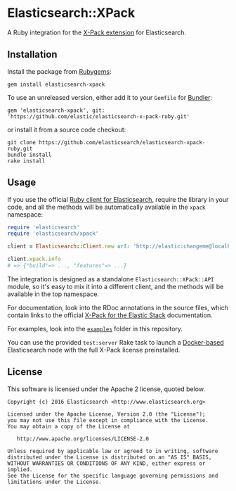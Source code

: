 # Elasticsearch::XPack

A Ruby integration for the [X-Pack extension](https://www.elastic.co/guide/en/x-pack/current/xpack-introduction.html) for Elasticsearch.


## Installation

Install the package from [Rubygems](https://rubygems.org):

    gem install elasticsearch-xpack

To use an unreleased version, either add it to your `Gemfile` for [Bundler](http://gembundler.com):

    gem 'elasticsearch-xpack', git: 'https://github.com/elastic/elasticsearch-x-pack-ruby.git'

or install it from a source code checkout:

    git clone https://github.com/elasticsearch/elasticsearch-xpack-ruby.git
    bundle install
    rake install

## Usage

If you use the official [Ruby client for Elasticsearch](https://github.com/elastic/elasticsearch-ruby),
require the library in your code, and all the methods will be automatically available in the `xpack` namespace:

```ruby
require 'elasticsearch'
require 'elasticsearch/xpack'

client = Elasticsearch::Client.new url: 'http://elastic:changeme@localhost:9200'

client.xpack.info
# => {"build"=> ..., "features"=> ...}
```

The integration is designed as a standalone `Elasticsearch::XPack::API` module, so it's easy
to mix it into a different client, and the methods will be available in the top namespace.

For documentation, look into the RDoc annotations in the source files, which contain links to the
official [X-Pack for the Elastic Stack](https://www.elastic.co/guide/en/x-pack/current/index.html) documentation.

For examples, look into the [`examples`](examples) folder in this repository.

You can use the provided `test:server` Rake task to launch
a [Docker-based](https://www.elastic.co/guide/en/elasticsearch/reference/6.1/docker.html#_image_types)
Elasticsearch node with the full X-Pack license preinstalled.

## License

This software is licensed under the Apache 2 license, quoted below.

    Copyright (c) 2016 Elasticsearch <http://www.elasticsearch.org>

    Licensed under the Apache License, Version 2.0 (the "License");
    you may not use this file except in compliance with the License.
    You may obtain a copy of the License at

       http://www.apache.org/licenses/LICENSE-2.0

    Unless required by applicable law or agreed to in writing, software
    distributed under the License is distributed on an "AS IS" BASIS,
    WITHOUT WARRANTIES OR CONDITIONS OF ANY KIND, either express or implied.
    See the License for the specific language governing permissions and
    limitations under the License.
